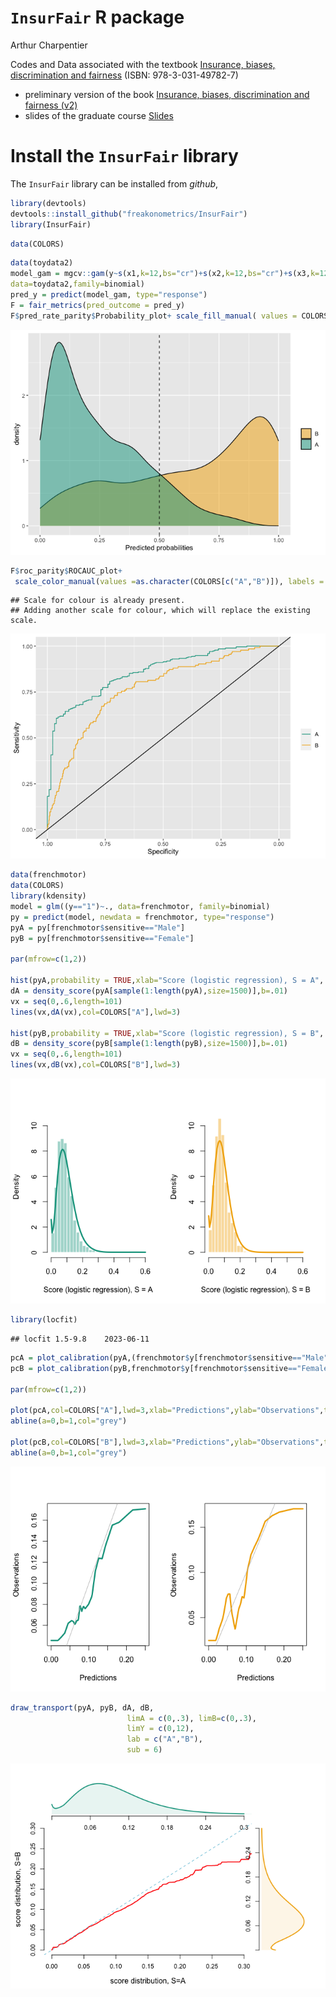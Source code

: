 `InsurFair` R package
================
Arthur Charpentier

Codes and Data associated with the textbook [Insurance, biases, discrimination and fairness](https://link.springer.com/book/9783031497827) (ISBN: 978-3-031-49782-7)

* preliminary version of the book [Insurance, biases, discrimination and fairness (v2)](http://freakonometrics.free.fr/Insurance_Biases_Discrimination_and_Fairness_v2.pdf)
* slides of the graduate course [Slides](https://github.com/freakonometrics/MAT998X/)

# Install the `InsurFair` library

The `InsurFair` library can be installed from *github*,

``` r
library(devtools)
devtools::install_github("freakonometrics/InsurFair")
library(InsurFair)
```

``` r
data(COLORS)
```

``` r
data(toydata2)
model_gam = mgcv::gam(y~s(x1,k=12,bs="cr")+s(x2,k=12,bs="cr")+s(x3,k=12,bs="cr"),
data=toydata2,family=binomial)
pred_y = predict(model_gam, type="response")
F = fair_metrics(pred_outcome = pred_y)
F$pred_rate_parity$Probability_plot+ scale_fill_manual( values = COLORS[c("B","A")])
```

![](insur-fair_files/figure-gfm/unnamed-chunk-3-1.png)<!-- -->

``` r
F$roc_parity$ROCAUC_plot+ 
 scale_color_manual(values =as.character(COLORS[c("A","B")]), labels = c("1"="A","2"="B"))
```

    ## Scale for colour is already present.
    ## Adding another scale for colour, which will replace the existing scale.

![](insur-fair_files/figure-gfm/unnamed-chunk-3-2.png)<!-- -->

``` r
data(frenchmotor)
data(COLORS)
library(kdensity)
model = glm((y=="1")~., data=frenchmotor, family=binomial)
py = predict(model, newdata = frenchmotor, type="response")
pyA = py[frenchmotor$sensitive=="Male"]
pyB = py[frenchmotor$sensitive=="Female"]

par(mfrow=c(1,2))

hist(pyA,probability = TRUE,xlab="Score (logistic regression), S = A", col=scales::alpha(COLORS["A"],.4), border="white",main="",breaks=seq(0,.6,by=.02),ylim=c(0,10.4))
dA = density_score(pyA[sample(1:length(pyA),size=1500)],b=.01)
vx = seq(0,.6,length=101)
lines(vx,dA(vx),col=COLORS["A"],lwd=3)

hist(pyB,probability = TRUE,xlab="Score (logistic regression), S = B", col=scales::alpha(COLORS["B"],.4), border="white",main="",breaks=seq(0,.6,by=.02),ylim=c(0,10.4))
dB = density_score(pyB[sample(1:length(pyB),size=1500)],b=.01)
vx = seq(0,.6,length=101)
lines(vx,dB(vx),col=COLORS["B"],lwd=3)
```

![](insur-fair_files/figure-gfm/unnamed-chunk-4-1.png)<!-- -->

``` r
library(locfit)
```

    ## locfit 1.5-9.8    2023-06-11

``` r
pcA = plot_calibration(pyA,(frenchmotor$y[frenchmotor$sensitive=="Male"]=="1")*1,u = seq(0,.25,length=201),a=.2)
pcB = plot_calibration(pyB,frenchmotor$y[frenchmotor$sensitive=="Female"]=="1",u = seq(0,.25,length=201),a=.2)

par(mfrow=c(1,2))

plot(pcA,col=COLORS["A"],lwd=3,xlab="Predictions",ylab="Observations",type="l")
abline(a=0,b=1,col="grey")

plot(pcB,col=COLORS["B"],lwd=3,xlab="Predictions",ylab="Observations",type="l")
abline(a=0,b=1,col="grey")
```

![](insur-fair_files/figure-gfm/unnamed-chunk-4-2.png)<!-- -->

``` r
draw_transport(pyA, pyB, dA, dB, 
                          limA = c(0,.3), limB=c(0,.3),
                          limY = c(0,12),
                          lab = c("A","B"), 
                          sub = 6)
```

![](insur-fair_files/figure-gfm/unnamed-chunk-5-1.png)<!-- -->
